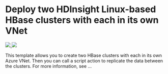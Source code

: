 # Deploy two HDInsight Linux-based HBase clusters with each in its own VNet

<a href="https://portal.azure.com/#create/Microsoft.Template/uri/https%3A%2F%2Fraw.githubusercontent.com%2FAzure%2Fazure-quickstart-templates%2Fmaster%2F101-hdinsight-hbase-high-replication-two-vnets%2Fazuredeploy.json" target="_blank">
    <img src="http://azuredeploy.net/deploybutton.png"/>
</a>
<a href="http://armviz.io/#/?load=https%3A%2F%2Fraw.githubusercontent.com%2FAzure%2Fazure-quickstart-templates%2Fmaster%2F101-hdinsight-hbase-high-replication-two-vnets%2Fazuredeploy.json" target="_blank">
    <img src="http://armviz.io/visualizebutton.png"/>
</a>

This template allows you to create two HBase clusters with each in its own Azure VNet. Then you can call a script action to replicate the data between the clusters. For more information, see ...